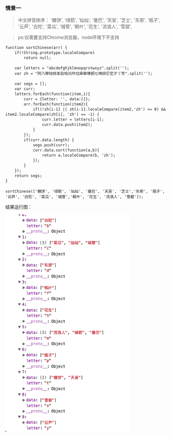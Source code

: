 ### 情景一
> 中文拼音排序：
    '糖饼', '绿箭', '灿灿', '曼巴', '天吴', '芝士',
    '东邪', '瓶子', '云芦', '白陀', '菜瓜', '城管',
    '枫叶', '花生', '流浪人', '雪碧',
    
> ps:仅需要支持Chrome浏览器，node环境下不支持

```
function sortChinese(arr) {
    if(!String.prototype.localeCompare)
        return null;
     
    var letters = "abcdefghjklmnopqrstwxyz".split('');
    var zh = "阿八嚓哒妸发旮哈讥咔垃痳拏噢妑七呥扨它穵夕丫帀".split('');
     
    var segs = [];
    var curr;
    letters.forEach(function(item,i){
        curr = {letter: '', data:[]};
        arr.forEach(function(item2){
            if((!zh[i-1] || zh[i-1].localeCompare(item2,'zh') <= 0) && item2.localeCompare(zh[i], 'zh') == -1) {
                curr.letter = letters[i-1];
                curr.data.push(item2);
            }
        });
        if(curr.data.length) {
            segs.push(curr);
            curr.data.sort(function(a,b){
                return a.localeCompare(b, 'zh');
            });
        }
    });
    return segs;
}

sortChinese(['糖饼', '绿箭', '灿灿', '曼巴', '天吴', '芝士','东邪', '瓶子', '云芦', '白陀', '菜瓜', '城管','枫叶', '花生', '流浪人', '雪碧']);
```

结果运行图：

![](images/img1.png)